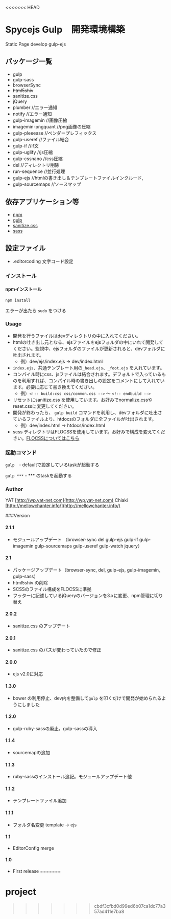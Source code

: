 <<<<<<< HEAD
# Spycejs Gulp　開発環境構築
Static Page develop gulp-ejs

## パッケージ一覧
* gulp
* gulp-sass
* browserSync
* ~~html5shiv~~
* sanitize.css
* jQuery
* plumber //エラー通知
* notify //エラー通知
* gulp-imagemin //画像圧縮
* imagemin-pngquant //png画像の圧縮
* gulp-pleeease //ベンダープレフィックス
* gulp-useref //ファイル結合
* gulp-if //if文
* gulp-uglify //js圧縮
* gulp-cssnano //css圧縮
* del //ディレクトリ削除
* run-sequence //並行処理
* gulp-ejs //htmlの書き出し＆テンプレートファイルインクルード,
* gulp-sourcemaps //ソースマップ

## 依存アプリケーション等

* [npm](https://www.npmjs.com/)
* [gulp](http://gulpjs.com/)
* [sanitize.css](https://10up.github.io/sanitize.css/)
* [sass](http://sass-lang.com/)

## 設定ファイル

* .editorcoding 文字コード設定


### インストール

#### npmインストール
` npm install `

エラーが出たら `sudo` をつける

### Usage
* 開発を行うファイルはdevディレクトリの中に入れてください。
* htmlの吐き出し元となる、ejsファイルをejsフォルダの中にいれて開発してください。監視中、ejsフォルダのファイルが更新されると、devフォルダに吐出されます。
  * 例）dev/ejs/index.ejs → dev/index.html
* `index.ejs`、共通テンプレート用の`_head.ejs`、`_foot.ejs` を入れています。
* コンパイル時にcss、jsファイルは結合されます。デフォルトで入っているものを利用すれば、コンパイル時の書き出しの設定をコメントにして入れています。必要に応じて書き換えてください。
  * 例）`<!-- build:css css/common.css -->` 〜 `<!-- endbuild -->`
* リセットにsanitize.css を使用しています。お好みでnormalize.cssやreset.cssに変更してください。
* 開発が終わったら、 `gulp build` コマンドを利用し、devフォルダに吐出さているファイルより、htdocsのフォルダに全ファイルが吐出されます。
  * 例）dev/index.html → htdocs/index.html
* scss ディレクトリはFLOCSSを使用しています。お好みで構成を変えてください。[FLOCSSについてはこちら](https://github.com/hiloki/flocss)

### 起動コマンド
` gulp `　- defaultで設定しているtaskが起動する

` gulp *** ` - *** のtaskを起動する

### Author

YAT [http://wp.yat-net.com](http://wp.yat-net.com)
Chiaki [http://mellowchanter.info/](http://mellowchanter.info/)

###Version

#### 2.1.1
* モジュールアップデート （browser-sync del gulp-ejs gulp-if gulp-imagemin gulp-sourcemaps gulp-useref gulp-watch jquery）

#### 2.1
* パッケージアップデート（browser-sync, del, gulp-ejs, gulp-imagemin, gulp-sass）
* html5shiv の削除
* SCSSのファイル構成をFLOCSSに準拠
* フッターに記述しているjQueryのバージョンを3.xに変更、npm管理に切り替え

#### 2.0.2
* sanitize.css のアップデート

#### 2.0.1
* sanitize.css のパスが変わっていたので修正

#### 2.0.0
* ejs v2.0に対応

#### 1.3.0
* bower の利用停止、dev内を整備して`gulp` を叩くだけで開発が始められるようにしました

#### 1.2.0
* gulp-ruby-sassの廃止。gulp-sassの導入

#### 1.1.4
* sourcemapの追加

#### 1.1.3
* ruby-sassのインストール追記。モジュールアップデート他

#### 1.1.2
* テンプレートファイル追加

#### 1.1.1
* フォルダ名変更 template → ejs

#### 1.1
* EditorConfig merge

#### 1.0
* First release
=======
# project
>>>>>>> cbdf3cfbd0d99ed6b07ca1dc77a357ad411e7ba8
